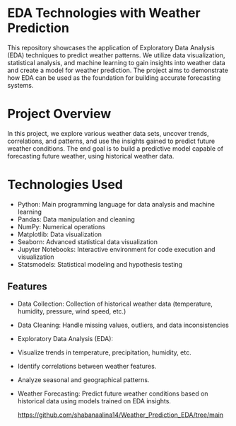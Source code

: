 # EDA Technologies with Weather Prediction

This repository showcases the application of Exploratory Data Analysis (EDA) techniques to predict weather patterns. We utilize data visualization, statistical analysis, and machine learning to gain insights into weather data and create a model for weather prediction. The project aims to demonstrate how EDA can be used as the foundation for building accurate forecasting systems.

# Project Overview
In this project, we explore various weather data sets, uncover trends, correlations, and patterns, and use the insights gained to predict future weather conditions. The end goal is to build a predictive model capable of forecasting future weather, using historical weather data.

# Technologies Used
- Python: Main programming language for data analysis and machine learning
- Pandas: Data manipulation and cleaning
- NumPy: Numerical operations
- Matplotlib: Data visualization
- Seaborn: Advanced statistical data visualization
- Jupyter Notebooks: Interactive environment for code execution and visualization
- Statsmodels: Statistical modeling and hypothesis testing
  
## Features
- Data Collection: Collection of historical weather data (temperature, humidity, pressure, wind speed, etc.)
- Data Cleaning: Handle missing values, outliers, and data inconsistencies
- Exploratory Data Analysis (EDA):
- Visualize trends in temperature, precipitation, humidity, etc.
- Identify correlations between weather features.
- Analyze seasonal and geographical patterns.
- Weather Forecasting: Predict future weather conditions based on historical data using models trained on EDA insights.

  https://github.com/shabanaalina14/Weather_Prediction_EDA/tree/main
